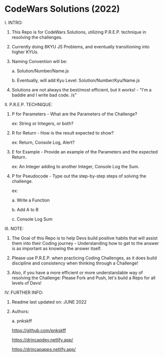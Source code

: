 # CodeWars Solutions (2022)

I. INTRO:

  1. This Repo is for CodeWars Solutions, utilizing P.R.E.P. technique in resolving the challenges.

  2. Currently doing 8KYU JS Problems, and eventually transitioning into higher KYUs.

  3. Naming Convention will be:

     a. Solution/Number/Name.js
     
     b. Eventually, will add Kyu Level: Solution/Number/Kyu/Name.js
  
  4. Solutions are not always the best/most efficient, but it works! - "I'm a baddie and I write bad code. /s"

II. P.R.E.P. TECHNIQUE:

  1. P for Parameters - What are the Parameters of the Challenge?

     ex: String or Integers, or both?

  2. R for Return - How is the result expected to show?

     ex: Return, Console Log, Alert?

  3. E for Example - Provide an example of the Parameters and the expected Return.

     ex: An Integer adding to another Integer, Console Log the Sum.

  4. P for Pseudocode - Type out the step-by-step steps of solving the challenge.

     ex: 

     a. Write a Function

     b. Add A to B

     c. Console Log Sum

III. NOTE:

  1. The Goal of this Repo is to help Devs build positive habits that will assist them into their Coding journey - Understanding how to get to the answer is as important as knowing the answer itself.

  2. Please use P.R.E.P. when practicing Coding Challenges, as it does build discipline and consistency when thinking through a Challenge!

  3. Also, if you have a more efficient or more understandable way of resolving the Challenge: Please Fork and Push, let's build a Repo for all levels of Devs!

IV. FURTHER INFO:

  1. Readme last updated on: JUNE 2022

  2. Authors:

     a. pnkskff
     
     https://github.com/pnkskff
     
     https://drincapdev.netlify.app/
     
     https://drincapapps.netlify.app/
